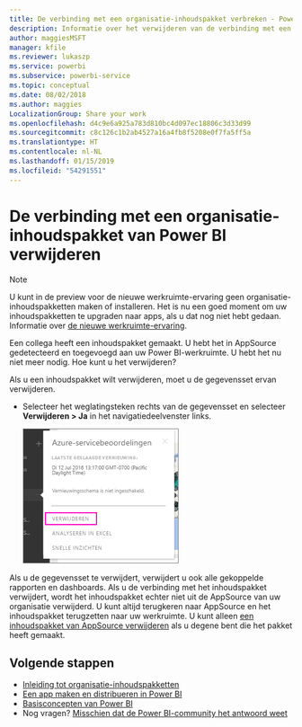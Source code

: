 ```yaml
---
title: De verbinding met een organisatie-inhoudspakket verbreken - Power BI
description: Informatie over het verwijderen van de verbinding met een organisatie-inhoudspakket door de gegevensset in Power BI te verwijderen.
author: maggiesMSFT
manager: kfile
ms.reviewer: lukaszp
ms.service: powerbi
ms.subservice: powerbi-service
ms.topic: conceptual
ms.date: 08/02/2018
ms.author: maggies
LocalizationGroup: Share your work
ms.openlocfilehash: d4c9e6a925a783d810bc4d097ec18806c3d33d99
ms.sourcegitcommit: c8c126c1b2ab4527a16a4fb8f5208e0f7fa5ff5a
ms.translationtype: HT
ms.contentlocale: nl-NL
ms.lasthandoff: 01/15/2019
ms.locfileid: "54291551"
---
```

# <a name="remove-your-connection-to-a-power-bi-organizational-content-pack"></a>De verbinding met een organisatie-inhoudspakket van Power BI verwijderen

> [!NOTE]
> U kunt in de preview voor de nieuwe werkruimte-ervaring geen organisatie-inhoudspakketten maken of installeren. Het is nu een goed moment om uw inhoudspakketten te upgraden naar apps, als u dat nog niet hebt gedaan. Informatie over [de nieuwe werkruimte-ervaring](service-create-the-new-workspaces.md).
> 

Een collega heeft een inhoudspakket gemaakt. U hebt het in AppSource gedetecteerd en toegevoegd aan uw Power BI-werkruimte. U hebt het nu niet meer nodig.  Hoe kunt u het verwijderen?

Als u een inhoudspakket wilt verwijderen, moet u de gegevensset ervan verwijderen.  

* Selecteer het weglatingsteken rechts van de gegevensset en selecteer  **Verwijderen \> Ja** in het navigatiedeelvenster links.  
  
  ![Inhoudspakket verwijderen](media/service-organizational-content-pack-disconnect/power-bi-remove-organizational-content-pack-dataset.png)

Als u de gegevensset te verwijdert, verwijdert u ook alle gekoppelde rapporten en dashboards. Als u de verbinding met het inhoudspakket verwijdert, wordt het inhoudspakket echter niet uit de AppSource van uw organisatie verwijderd.  U kunt altijd terugkeren naar AppSource en het inhoudspakket terugzetten naar uw werkruimte. U kunt alleen [een inhoudspakket van AppSource verwijderen](service-organizational-content-pack-manage-update-delete.md) als u degene bent die het pakket heeft gemaakt.

## <a name="next-steps"></a>Volgende stappen
* [Inleiding tot organisatie-inhoudspakketten](service-organizational-content-pack-introduction.md) 
* [Een app maken en distribueren in Power BI](service-create-distribute-apps.md) 
* [Basisconcepten van Power BI](consumer/end-user-basic-concepts.md)  
* Nog vragen? [Misschien dat de Power BI-community het antwoord weet](http://community.powerbi.com/)

